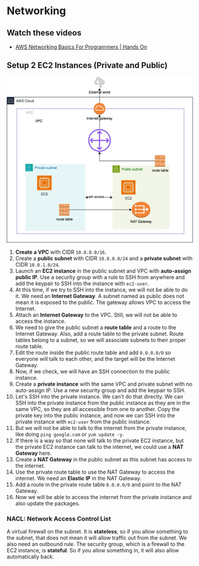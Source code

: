# Networking

## Watch these videos
- [AWS Networking Basics For Programmers | Hands On](https://www.youtube.com/watch?v=2doSoMN2xvI)

## Setup 2 EC2 Instances (Private and Public)
![Networking Basics](./assets/networking-basics.jpg)

1. **Create a VPC** with CIDR `10.0.0.0/16`.
2. Create a **public subnet** with CIDR `10.0.0.0/24` and a **private subnet** with CIDR `10.0.1.0/24`.
3. Launch an **EC2 instance** in the public subnet and VPC with **auto-assign public IP**. Use a security group with a rule to SSH from anywhere and add the keypair to SSH into the instance with `ec2-user`.
4. At this time, if we try to SSH into the instance, we will not be able to do it. We need an **Internet Gateway**. A subnet named as public does not mean it is exposed to the public. The gateway allows VPC to access the Internet.
5. Attach an **Internet Gateway** to the VPC. Still, we will not be able to access the instance.
6. We need to give the public subnet a **route table** and a route to the Internet Gateway. Also, add a route table to the private subnet. Route tables belong to a subnet, so we will associate subnets to their proper route table.
7. Edit the route inside the public route table and add `0.0.0.0/0` so everyone will talk to each other, and the target will be the Internet Gateway.
8. Now, if we check, we will have an SSH connection to the public instance.
9. Create a **private instance** with the same VPC and private subnet with no auto-assign IP. Use a new security group and add the keypair to SSH.
10. Let's SSH into the private instance. We can't do that directly. We can SSH into the private instance from the public instance as they are in the same VPC, so they are all accessible from one to another. Copy the private key into the public instance, and now we can SSH into the private instance with `ec2-user` from the public instance.
11. But we will not be able to talk to the internet from the private instance, like doing `ping google.com` or `yum update -y`.
12. If there is a way so that none will talk to the private EC2 instance, but the private EC2 instance can talk to the internet, we could use a **NAT Gateway** here.
13. Create a **NAT Gateway** in the public subnet as this subnet has access to the internet.
14. Use the private route table to use the NAT Gateway to access the internet. We need an **Elastic IP** in the NAT Gateway.
15. Add a route in the private route table `0.0.0.0/0` and point to the NAT Gateway.
16. Now we will be able to access the internet from the private instance and also update the packages.

### NACL: Network Access Control List
A virtual firewall on the subnet. It is **stateless**, so if you allow something to the subnet, that does not mean it will allow traffic out from the subnet. We also need an outbound rule. The security group, which is a firewall to the EC2 instance, is **stateful**. So if you allow something in, it will also allow automatically back.